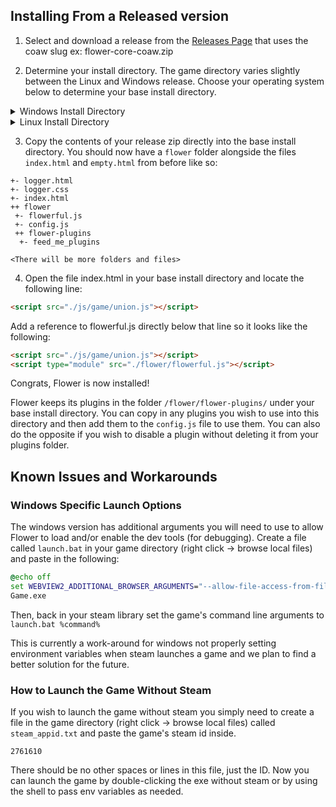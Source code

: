 ## Installing From a Released version

1. Select and download a release from the [Releases Page](https://github.com/flowerLoader/core/releases) that uses the coaw slug ex: flower-core-coaw.zip

2. Determine your install directory. The game directory varies slightly between the Linux and Windows release. Choose your operating system below to determine your base install directory.

<details>
<summary>Windows Install Directory</summary>

To find Your base install directory right click on steam and select Manage>Browse Local Files then navigate to:

`/game`

You should see the files `index.html` and `empty.html`. This folder is your base install directory. All instructions will be given with this folder as the root in mind.
</details>

<details>
<summary>Linux Install Directory</summary>

To find Your base install directory right click on steam and select Manage>Browse Local Files then navigate to:

`/gamedata/game`

You should see the files `index.html` and `empty.html`. This folder is your base install directory. All instructions will be given with this folder as the root in mind.
</details>

3. Copy the contents of your release zip directly into the base install directory. You should now have a `flower` folder alongside the files `index.html` and `empty.html` from before like so:
   
```plaintext
+- logger.html
+- logger.css
+- index.html
++ flower
 +- flowerful.js
 +- config.js
 ++ flower-plugins
  +- feed_me_plugins

<There will be more folders and files>
```

4. Open the file index.html in your base install directory and locate the following line:
```html
<script src="./js/game/union.js"></script>
```
Add a reference to flowerful.js directly below that line so it looks like the following:
```html
<script src="./js/game/union.js"></script>
<script type="module" src="./flower/flowerful.js"></script>
```

Congrats, Flower is now installed!

Flower keeps its plugins in the folder `/flower/flower-plugins/` under your base install directory. You can copy in any plugins you wish to use into this directory and then add them to the `config.js` file to use them. You can also do the opposite if you wish to disable a plugin without deleting it from your plugins folder.

## Known Issues and Workarounds

### Windows Specific Launch Options

The windows version has additional arguments you will need to use to allow Flower to load and/or enable the dev tools (for debugging). Create a file called `launch.bat` in your game directory (right click -> browse local files) and paste in the following:

```bat
@echo off
set WEBVIEW2_ADDITIONAL_BROWSER_ARGUMENTS="--allow-file-access-from-files"
Game.exe
```

Then, back in your steam library set the game's command line arguments to `launch.bat %command%`

This is currently a work-around for windows not properly setting environment variables when steam launches a game and we plan to find a better solution for the future.

### How to Launch the Game Without Steam

If you wish to launch the game without steam you simply need to create a file in the game directory (right click -> browse local files) called `steam_appid.txt` and paste the game's steam id inside.

`2761610`

There should be no other spaces or lines in this file, just the ID. Now you can launch the game by double-clicking the exe without steam or by using the shell to pass env variables as needed.